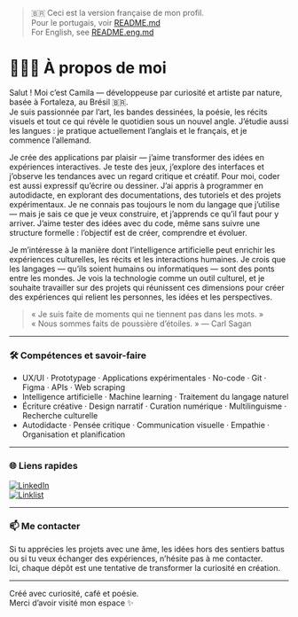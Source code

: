 > 🇧🇷 Ceci est la version française de mon profil.  
> Pour le portugais, voir [README.md](./README.md)  
> For English, see [README.eng.md](./README.eng.md)

# 👩🏾‍💻 À propos de moi

Salut ! Moi c’est Camila — développeuse par curiosité et artiste par nature, basée à Fortaleza, au Brésil 🇧🇷.  
Je suis passionnée par l’art, les bandes dessinées, la poésie, les récits visuels et tout ce qui révèle le quotidien sous un nouvel angle. J’étudie aussi les langues : je pratique actuellement l’anglais et le français, et je commence l’allemand.

Je crée des applications par plaisir — j’aime transformer des idées en expériences interactives. Je teste des jeux, j’explore des interfaces et j’observe les tendances avec un regard critique et créatif. Pour moi, coder est aussi expressif qu’écrire ou dessiner. J’ai appris à programmer en autodidacte, en explorant des documentations, des tutoriels et des projets expérimentaux. Je ne connais pas toujours le nom du langage que j’utilise — mais je sais ce que je veux construire, et j’apprends ce qu’il faut pour y arriver. J’aime tester des idées avec du code, même sans suivre une structure formelle : l’objectif est de créer, comprendre et évoluer.

Je m’intéresse à la manière dont l’intelligence artificielle peut enrichir les expériences culturelles, les récits et les interactions humaines. Je crois que les langages — qu’ils soient humains ou informatiques — sont des ponts entre les mondes. Je vois la technologie comme un outil culturel, et je souhaite travailler sur des projets qui réunissent ces dimensions pour créer des expériences qui relient les personnes, les idées et les perspectives.

> « Je suis faite de moments qui ne tiennent pas dans les mots. »  
> « Nous sommes faits de poussière d’étoiles. » — Carl Sagan

---

### 🛠️ Compétences et savoir-faire

- UX/UI · Prototypage · Applications expérimentales · No-code · Git · Figma · APIs · Web scraping  
- Intelligence artificielle · Machine learning · Traitement du langage naturel  
- Écriture créative · Design narratif · Curation numérique · Multilinguisme · Recherche culturelle  
- Autodidacte · Pensée critique · Communication visuelle · Empathie · Organisation et planification

---

### 🌐 Liens rapides

[![LinkedIn](https://img.shields.io/badge/LinkedIn-Camila%20Santino-blue?logo=linkedin)](https://www.linkedin.com/in/camilasantino)  
[![Linklist](https://img.shields.io/badge/Linklist.bio-camila__santino-9cf?logo=linktree)](https://linklist.bio/camila_santino)

---

### 📫 Me contacter

Si tu apprécies les projets avec une âme, les idées hors des sentiers battus ou si tu veux échanger des expériences, n’hésite pas à me contacter.  
Ici, chaque dépôt est une tentative de transformer la curiosité en création.

---

Créé avec curiosité, café et poésie.  
Merci d’avoir visité mon espace ✨
